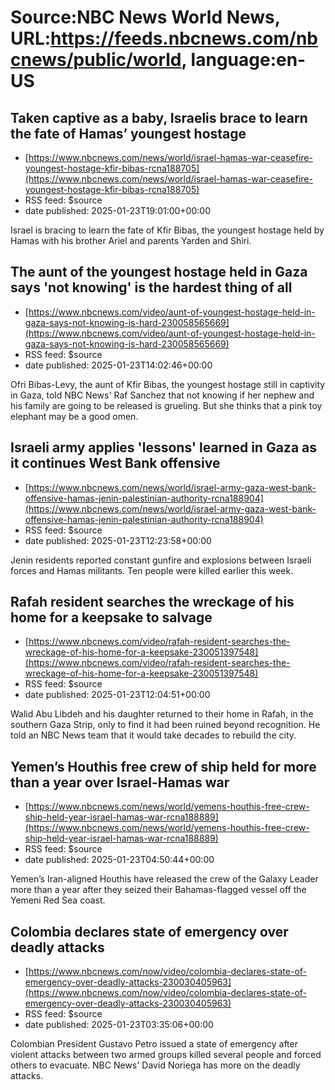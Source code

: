 # Source:NBC News World News, URL:https://feeds.nbcnews.com/nbcnews/public/world, language:en-US

## Taken captive as a baby, Israelis brace to learn the fate of Hamas’ youngest hostage
 - [https://www.nbcnews.com/news/world/israel-hamas-war-ceasefire-youngest-hostage-kfir-bibas-rcna188705](https://www.nbcnews.com/news/world/israel-hamas-war-ceasefire-youngest-hostage-kfir-bibas-rcna188705)
 - RSS feed: $source
 - date published: 2025-01-23T19:01:00+00:00

Israel is bracing to learn the fate of Kfir Bibas, the youngest hostage held by Hamas with his brother Ariel and parents Yarden and Shiri.

## The aunt of the youngest hostage held in Gaza says 'not knowing' is the hardest thing of all
 - [https://www.nbcnews.com/video/aunt-of-youngest-hostage-held-in-gaza-says-not-knowing-is-hard-230058565669](https://www.nbcnews.com/video/aunt-of-youngest-hostage-held-in-gaza-says-not-knowing-is-hard-230058565669)
 - RSS feed: $source
 - date published: 2025-01-23T14:02:46+00:00

Ofri Bibas-Levy, the aunt of Kfir Bibas, the youngest hostage still in captivity in Gaza, told NBC News' Raf Sanchez that not knowing if her nephew and his family are going to be released is grueling. But she thinks that a pink toy elephant may be a good omen.

## Israeli army applies 'lessons' learned in Gaza as it continues West Bank offensive
 - [https://www.nbcnews.com/news/world/israel-army-gaza-west-bank-offensive-hamas-jenin-palestinian-authority-rcna188904](https://www.nbcnews.com/news/world/israel-army-gaza-west-bank-offensive-hamas-jenin-palestinian-authority-rcna188904)
 - RSS feed: $source
 - date published: 2025-01-23T12:23:58+00:00

Jenin residents reported constant gunfire and explosions between Israeli forces and Hamas militants. Ten people were killed earlier this week.

## Rafah resident searches the wreckage of his home for a keepsake to salvage
 - [https://www.nbcnews.com/video/rafah-resident-searches-the-wreckage-of-his-home-for-a-keepsake-230051397548](https://www.nbcnews.com/video/rafah-resident-searches-the-wreckage-of-his-home-for-a-keepsake-230051397548)
 - RSS feed: $source
 - date published: 2025-01-23T12:04:51+00:00

Walid Abu Libdeh and his daughter returned to their home in Rafah, in the southern Gaza Strip, only to find it had been ruined beyond recognition. He told an NBC News team that it would take decades to rebuild the city.

## Yemen’s Houthis free crew of ship held for more than a year over Israel-Hamas war
 - [https://www.nbcnews.com/news/world/yemens-houthis-free-crew-ship-held-year-israel-hamas-war-rcna188889](https://www.nbcnews.com/news/world/yemens-houthis-free-crew-ship-held-year-israel-hamas-war-rcna188889)
 - RSS feed: $source
 - date published: 2025-01-23T04:50:44+00:00

Yemen’s Iran-aligned Houthis have released the crew of the Galaxy Leader more than a year after they seized their Bahamas-flagged vessel off the Yemeni Red Sea coast.

## Colombia declares state of emergency over deadly attacks
 - [https://www.nbcnews.com/now/video/colombia-declares-state-of-emergency-over-deadly-attacks-230030405963](https://www.nbcnews.com/now/video/colombia-declares-state-of-emergency-over-deadly-attacks-230030405963)
 - RSS feed: $source
 - date published: 2025-01-23T03:35:06+00:00

Colombian President Gustavo Petro issued a state of emergency after violent attacks between two armed groups killed several people and forced others to evacuate. NBC News' David Noriega has more on the deadly attacks.

